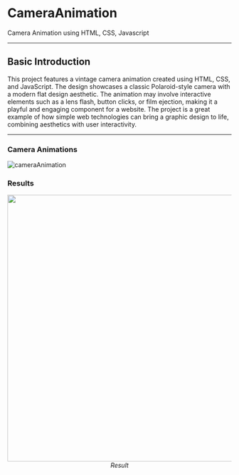 # CameraAnimation
Camera Animation using HTML, CSS, Javascript
<hr>

## Basic Introduction
This project features a vintage camera animation created using HTML, CSS, and JavaScript. The design showcases a classic Polaroid-style camera with a modern flat design aesthetic. The animation may involve interactive elements such as a lens flash, button clicks, or film ejection, making it a playful and engaging component for a website. The project is a great example of how simple web technologies can bring a graphic design to life, combining aesthetics with user interactivity.
<hr>

### Camera Animations
![cameraAnimation](https://github.com/user-attachments/assets/f05e7cfd-8a72-4c2e-b021-a98420405e1f)

### Results
<p align="center">
  <img src="./result/result.mov" width=600><br/>
  <i>Result</i>
</p>
